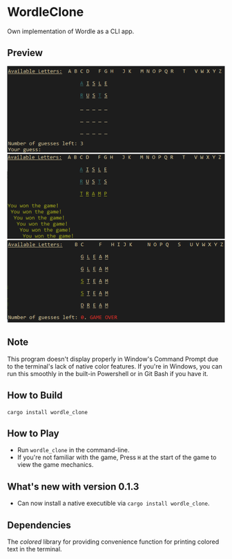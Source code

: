# WordleClone
Own implementation of Wordle as a CLI app.

## Preview
![During](src/images/during.png "Sample Image 1")
![Won](src/images/won.png "Sample Image 2")
![Lost](src/images/lost.png "Sample Image 3")

## Note
This program doesn't display properly in Window's Command Prompt due to the terminal's 
lack of native color features. If you're in Windows, you can run this smoothly in the 
built-in Powershell or in Git Bash if you have it.

## How to Build
```
cargo install wordle_clone
```

## How to Play
* Run `wordle_clone` in the command-line.
* If you're not familiar with the game, 
  Press `H` at the start of the game to view the game mechanics.

## What's new with version 0.1.3
* Can now install a native executible via `cargo install wordle_clone`.

## Dependencies
The _colored_ library for providing convenience function for printing colored
text in the terminal.
